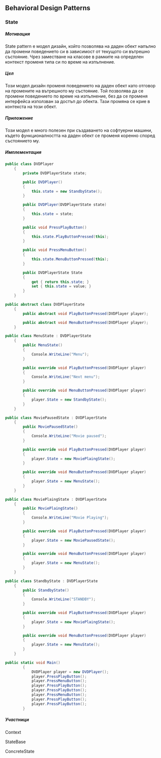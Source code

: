 ## Behavioral Design Patterns

### **State** ###

##### Мотивация
State pattern е модел дизайн, който позволява на даден обект напълно да промени поведението си в зависимост от текущото си вътрешно състояние. Чрез заместване на класове в рамките на определен контекст променя типа си по време на изпълнение.
##### Цел
Този модел дизайн променя поведението на даден обект като отговор на промените на вътрешното му състояние. Той позволява да се промени поведението по време на изпълнение, без да  се променя интерфейса използван за достъп до обекта. Тази промяна се крие в контекста на този обект.
 
##### Приложение
Този модел е много полезен при създаването на софтуерни машини, където функционалността на даден обект се променя коренно според състоянието му.


##### Имплементация

```c#    
public class DVDPlayer
    {
        private DVDPlayerState state;

        public DVDPlayer()
        {
            this.state = new StandbyState();
        }

        public DVDPlayer(DVDPlayerState state)
        {
            this.state = state;
        }

        public void PressPlayButton()
        {
            this.state.PlayButtonPressed(this);
        }

        public void PressMenuButton()
        {
            this.state.MenuButtonPressed(this);
        }

        public DVDPlayerState State
        {
            get { return this.state; }
            set { this.state = value; }
        }
    }

public abstract class DVDPlayerState
    {
        public abstract void PlayButtonPressed(DVDPlayer player);

        public abstract void MenuButtonPressed(DVDPlayer player);
    }

public class MenuState : DVDPlayerState
    {
        public MenuState()
        {
            Console.WriteLine("Menu");
        }

        public override void PlayButtonPressed(DVDPlayer player)
        {
            Console.WriteLine("Next menu");
        }

        public override void MenuButtonPressed(DVDPlayer player)
        {
            player.State = new StandbyState();
        }
    }

public class MoviePausedState : DVDPlayerState
    {
        public MoviePausedState()
        {
            Console.WriteLine("Movie paused");
        }

        public override void PlayButtonPressed(DVDPlayer player)
        {
            player.State = new MoviePlaingState();
        }

        public override void MenuButtonPressed(DVDPlayer player)
        {
            player.State = new MenuState();
        }
    }

public class MoviePlaingState : DVDPlayerState
    {
        public MoviePlaingState()
        {
            Console.WriteLine("Movie Playing");
        }

        public override void PlayButtonPressed(DVDPlayer player)
        {
            player.State = new MoviePausedState();
        }

        public override void MenuButtonPressed(DVDPlayer player)
        {
            player.State = new MenuState();
        }
    }

public class StandbyState : DVDPlayerState
    {
        public StandbyState()
        {
            Console.WriteLine("STANDBY");
        }

        public override void PlayButtonPressed(DVDPlayer player)
        {
            player.State = new MoviePlaingState();
        }

        public override void MenuButtonPressed(DVDPlayer player)
        {
            player.State = new MenuState();
        }
    }

public static void Main()
        {
            DVDPlayer player = new DVDPlayer();
            player.PressPlayButton();
            player.PressMenuButton();
            player.PressPlayButton();
            player.PressPlayButton();
            player.PressMenuButton();
            player.PressPlayButton();
            player.PressPlayButton();
        }

```
##### Участници
Context

StateBase

ConcreteState